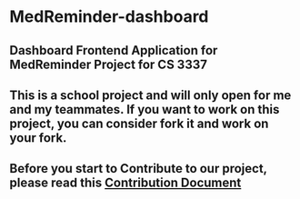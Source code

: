 
# MedReminder-dashboard

## Dashboard Frontend Application for MedReminder Project for CS 3337

## This is a school project and will only open for me and my teammates. If you want to work on this project, you can consider fork it and work on your fork.

## Before you start to Contribute to our project, please read this [Contribution Document](https://github.com/Gavin1937/MedReminder-backend/blob/main/doc/Contribution.md)

